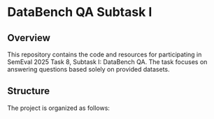 # DataBench QA Subtask I

## Overview
This repository contains the code and resources for participating in SemEval 2025 Task 8, Subtask I: DataBench QA. The task focuses on answering questions based solely on provided datasets.

## Structure
The project is organized as follows:

<!--
DataBench-QA-Subtask-I/
│
├── data/
│   ├── raw/                   # Raw datasets
│   ├── processed/             # Preprocessed datasets
│   ├── samples/               # Sampled datasets for quick testing
│   └── README.md              # Description of datasets and their formats
│
├── notebooks/                 # Jupyter notebooks for exploration and analysis
│   ├── data_exploration.ipynb  # Data exploration and visualization
│   ├── model_training.ipynb    # Model training process
│   └── results_analysis.ipynb   # Analyzing results
│
├── src/
│   ├── __init__.py
│   ├── data_loader.py         # Scripts to load and preprocess data
│   ├── model.py               # Model architecture
│   ├── trainer.py             # Training loop and evaluation functions
│   └── utils.py      

-->